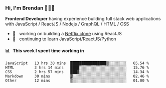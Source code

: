 ### Hi, I'm Brendan 👨🏻‍💻

<b>Frontend Developer</b> having experience building full stack web applications with JavaScript / ReactJS / Nodejs / GraphQL / HTML / CSS</p>

 - 🚀 	&nbsp; working on building a [Netflix clone](https://github.com/brendantfinn/netflix-clone) using ReactJS
 - 🌱 	&nbsp; continuing to learn JavaScript/ReactJS/Python

 
 
#### 📊 	&nbsp; This week I spent time working in
<!--START_SECTION:waka-->
```text
JavaScript   13 hrs 30 mins  ████████████████▒░░░░░░░░   65.54 % 
HTML         3 hrs 14 mins   ████░░░░░░░░░░░░░░░░░░░░░   15.76 % 
CSS          2 hrs 57 mins   ███▓░░░░░░░░░░░░░░░░░░░░░   14.34 % 
Markdown     30 mins         ▓░░░░░░░░░░░░░░░░░░░░░░░░   02.46 % 
Other        12 mins         ▒░░░░░░░░░░░░░░░░░░░░░░░░   01.00 % 
```
<!--END_SECTION:waka-->
